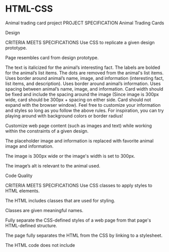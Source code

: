 # HTML-CSS
Animal trading card project
PROJECT SPECIFICATION
Animal Trading Cards


Design

CRITERIA
MEETS SPECIFICATIONS
Use CSS to replicate a given design prototype.

Page resembles card from design prototype.

The text is italicized for the animal’s interesting fact.
The labels are bolded for the animal’s list items.
The dots are removed from the animal's list items.
Uses border around animal’s name, image, and information (interesting fact, list items, and description).
Uses border around animal’s information.
Uses spacing between animal’s name, image, and information.
Card width should be fixed and include the spacing around the image (Since image is 300px wide, card should be 300px + spacing on either side. Card should not expand with the browser window).
Feel free to customize your information and styles so long as you follow the above rules. For inspiration, you can try playing around with background colors or border radius!

Customize web page content (such as images and text) while working within the constraints of a given design.

The placeholder image and information is replaced with favorite animal image and information.

The image is 300px wide or the image's width is set to 300px.

The image’s alt is relevant to the animal used.

Code Quality

CRITERIA
MEETS SPECIFICATIONS
Use CSS classes to apply styles to HTML elements.

The HTML includes classes that are used for styling.

Classes are given meaningful names.

Fully separate the CSS-defined styles of a web page from that page's HTML-defined structure.

The page fully separates the HTML from the CSS by linking to a stylesheet.

The HTML code does not include <style> elements or style attributes in the body.

Apply basic formatting and indentation to HTML and CSS code for readability.

Code is ready for review, meaning new lines and indentation are used for easy readability.

Suggestions to Make Your Project Stand Out!

To take your submission to the next level, you can add additional customizations to your card. As long as you include all of the above, you're welcome (and encouraged) to play with the styles and adjust the design.

For inspiration, here are some ideas:

Change the background colors or border-radius.
Add a box shadow on the entire card.
If you really want to challenge yourself, you could try creating multiple cards that are all displayed on the same page—and you could even use flexbox to adjust how they get displayed when the page is resized.
